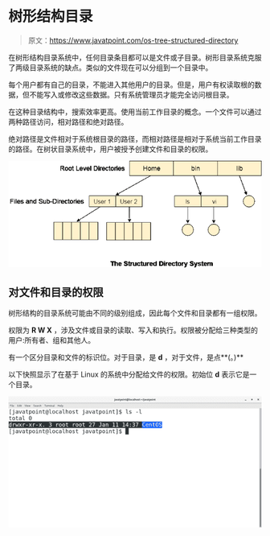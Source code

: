 # 树形结构目录

> 原文：<https://www.javatpoint.com/os-tree-structured-directory>

在树形结构目录系统中，任何目录条目都可以是文件或子目录。树形目录系统克服了两级目录系统的缺点。类似的文件现在可以分组到一个目录中。

每个用户都有自己的目录，不能进入其他用户的目录。但是，用户有权读取根的数据，但不能写入或修改这些数据。只有系统管理员才能完全访问根目录。

在这种目录结构中，搜索效率更高。使用当前工作目录的概念。一个文件可以通过两种路径访问，相对路径和绝对路径。

绝对路径是文件相对于系统根目录的路径，而相对路径是相对于系统当前工作目录的路径。在树状目录系统中，用户被授予创建文件和目录的权限。

![os Tree Structured Directory](img/9403f176bc4a79f79428c0c197ba73f6.png)

## 对文件和目录的权限

树形结构的目录系统可能由不同的级别组成，因此每个文件和目录都有一组权限。

权限为 **R W X** ，涉及文件或目录的读取、写入和执行。权限被分配给三种类型的用户:所有者、组和其他人。

有一个区分目录和文件的标识位。对于目录，是 **d** ，对于文件，是点**(。)**

以下快照显示了在基于 Linux 的系统中分配给文件的权限。初始位 **d** 表示它是一个目录。

![os Tree Structured Directory](img/ba6b1a4a360e991536fd54d88789433d.png)